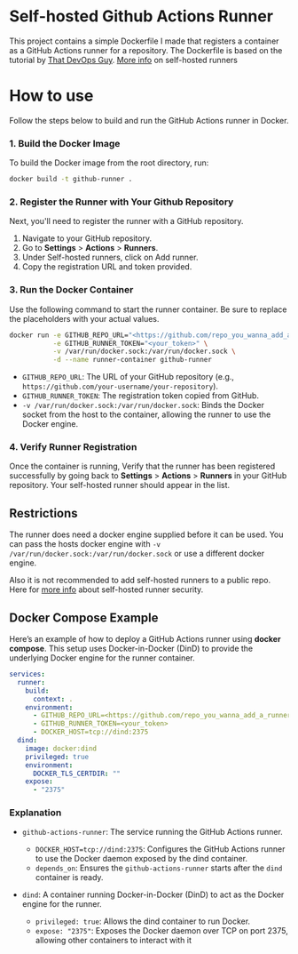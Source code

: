 # Self-hosted Github Actions Runner

This project contains a simple Dockerfile I made that registers a container as a GitHub Actions runner for a repository. The Dockerfile is based on the tutorial by [That DevOps Guy](https://www.youtube.com/watch?v=RcHGqCBofvw). [More info](https://docs.github.com/en/actions/hosting-your-own-runners/managing-self-hosted-runners/about-self-hosted-runners) on self-hosted runners

# How to use

Follow the steps below to build and run the GitHub Actions runner in Docker.

### 1. Build the Docker Image

To build the Docker image from the root directory, run:

```bash
docker build -t github-runner .
```

### 2. Register the Runner with Your Github Repository

Next, you'll need to register the runner with a GitHub repository.

1. Navigate to your GitHub repository.
2. Go to **Settings** > **Actions** > **Runners**.
3. Under Self-hosted runners, click on Add runner.
4. Copy the registration URL and token provided.

### 3. Run the Docker Container

Use the following command to start the runner container. Be sure to replace the placeholders with your actual values.

```bash
docker run -e GITHUB_REPO_URL="<https://github.com/repo_you_wanna_add_a_runner_to>" \
           -e GITHUB_RUNNER_TOKEN="<your_token>" \
           -v /var/run/docker.sock:/var/run/docker.sock \
           -d --name runner-container github-runner
```

- `GITHUB_REPO_URL`: The URL of your GitHub repository (e.g., `https://github.com/your-username/your-repository`).
- `GITHUB_RUNNER_TOKEN`: The registration token copied from GitHub.
- `-v /var/run/docker.sock:/var/run/docker.sock`: Binds the Docker socket from the host to the container, allowing the runner to use the Docker engine.

### 4. Verify Runner Registration

Once the container is running, Verify that the runner has been registered successfully by going back to **Settings** > **Actions** > **Runners** in your GitHub repository. Your self-hosted runner should appear in the list.

## Restrictions

The runner does need a docker engine supplied before it can be used. You can pass the hosts docker engine with `-v /var/run/docker.sock:/var/run/docker.sock` or use a different docker engine.

Also it is not recommended to add self-hosted runners to a public repo. Here for [more info](https://docs.github.com/en/actions/hosting-your-own-runners/managing-self-hosted-runners/about-self-hosted-runners#self-hosted-runner-security) about self-hosted runner security.

## Docker Compose Example

Here’s an example of how to deploy a GitHub Actions runner using **docker compose**. This setup uses Docker-in-Docker (DinD) to provide the underlying Docker engine for the runner container.

```yml
services:
  runner:
    build:
      context: .
    environment:
      - GITHUB_REPO_URL=<https://github.com/repo_you_wanna_add_a_runner_to>
      - GITHUB_RUNNER_TOKEN=<your_token>
      - DOCKER_HOST=tcp://dind:2375
  dind:
    image: docker:dind
    privileged: true
    environment:
      DOCKER_TLS_CERTDIR: ""
    expose:
      - "2375"
```

### Explanation

- `github-actions-runner`: The service running the GitHub Actions runner.

  - `DOCKER_HOST=tcp://dind:2375`: Configures the GitHub Actions runner to use the Docker daemon exposed by the dind container.
  - `depends_on`: Ensures the `github-actions-runner` starts after the `dind` container is ready.

- `dind`: A container running Docker-in-Docker (DinD) to act as the Docker engine for the runner.
  - `privileged: true`: Allows the dind container to run Docker.
  - `expose: "2375"`: Exposes the Docker daemon over TCP on port 2375, allowing other containers to interact with it
